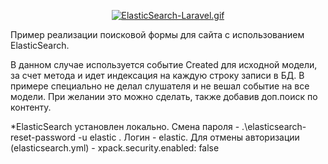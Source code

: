 <p align="center"><a href="https://radikal.host/i/dazh8e"><img src="https://e.radikal.host/2024/03/25/ElasticSearch-Laravel.gif" alt="ElasticSearch-Laravel.gif" border="0"></a></p>
<p>Пример реализации поисковой формы для сайта с использованием ElasticSearch.</p>
<p>В данном случае используется событие Created для исходной модели, за счет метода и идет индексация на каждую строку записи в БД. В примере специально не делал слушателя и не вешал событие на все модели. При желании это можно сделать, также добавив доп.поиск по контенту.</p>
<p>*ElasticSearch установлен локально. Смена пароля - .\elasticsearch-reset-password -u elastic . Логин - elastic. Для отмены авторизации (elasticsearch.yml) - xpack.security.enabled: false </p>



